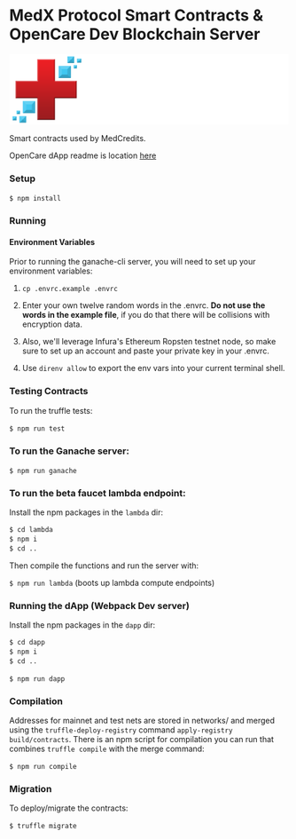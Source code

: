 # MedX Protocol Smart Contracts & OpenCare Dev Blockchain Server

[![Logo](assets/medcredwhitecropped.png)](https://medcredits.io/)

Smart contracts used by MedCredits.

OpenCare dApp readme is location [here](dapp/README.md)

### Setup

`$ npm install`

### Running

#### Environment Variables

Prior to running the ganache-cli server, you will need to set up your environment variables:

1. `cp .envrc.example .envrc`

2. Enter your own twelve random words in the .envrc. <strong>Do not use the words in the example file</strong>, if you do that there will be collisions with encryption data.

3. Also, we'll leverage Infura's Ethereum Ropsten testnet node, so make sure to set up an account and paste your private key in your .envrc.

4. Use `direnv allow` to export the env vars into your current terminal shell.

### Testing Contracts

To run the truffle tests:

`$ npm run test`

### To run the Ganache server:

`$ npm run ganache`

### To run the beta faucet lambda endpoint:

Install the npm packages in the `lambda` dir:

```sh
$ cd lambda
$ npm i
$ cd ..
```

Then compile the functions and run the server with:

`$ npm run lambda` (boots up lambda compute endpoints)

### Running the dApp (Webpack Dev server)

Install the npm packages in the `dapp` dir:

```sh
$ cd dapp
$ npm i
$ cd ..
```

`$ npm run dapp`

### Compilation

Addresses for mainnet and test nets are stored in networks/ and merged using the `truffle-deploy-registry` command `apply-registry build/contracts`.  There is an npm script for compilation you can run that combines `truffle compile` with the merge command:

`$ npm run compile`

### Migration

To deploy/migrate the contracts:

`$ truffle migrate`

